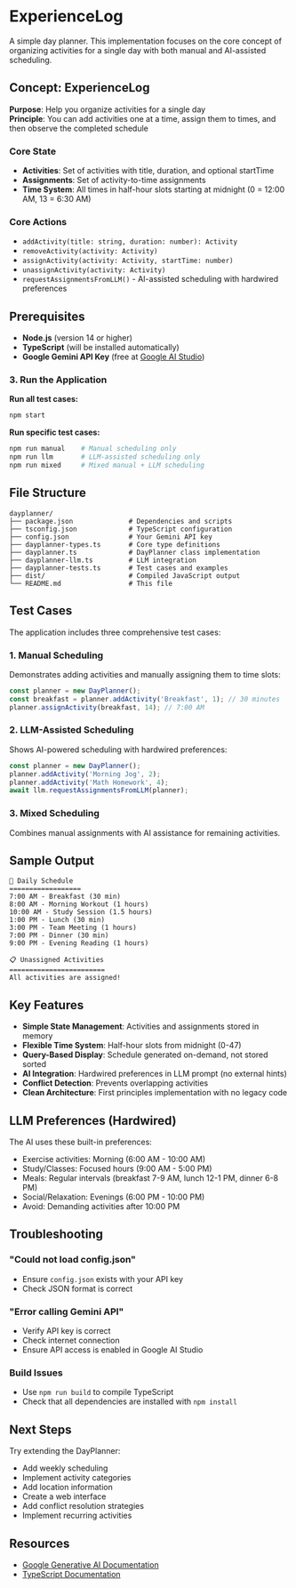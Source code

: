 # ExperienceLog 
A simple day planner. This implementation focuses on the core concept of organizing activities for a single day with both manual and AI-assisted scheduling.

## Concept: ExperienceLog

**Purpose**: Help you organize activities for a single day  
**Principle**: You can add activities one at a time, assign them to times, and then observe the completed schedule

### Core State
- **Activities**: Set of activities with title, duration, and optional startTime
- **Assignments**: Set of activity-to-time assignments
- **Time System**: All times in half-hour slots starting at midnight (0 = 12:00 AM, 13 = 6:30 AM)

### Core Actions
- `addActivity(title: string, duration: number): Activity`
- `removeActivity(activity: Activity)`
- `assignActivity(activity: Activity, startTime: number)`
- `unassignActivity(activity: Activity)`
- `requestAssignmentsFromLLM()` - AI-assisted scheduling with hardwired preferences

## Prerequisites

- **Node.js** (version 14 or higher)
- **TypeScript** (will be installed automatically)
- **Google Gemini API Key** (free at [Google AI Studio](https://makersuite.google.com/app/apikey))

### 3. Run the Application

**Run all test cases:**
```bash
npm start
```

**Run specific test cases:**
```bash
npm run manual    # Manual scheduling only
npm run llm       # LLM-assisted scheduling only
npm run mixed     # Mixed manual + LLM scheduling
```

## File Structure

```
dayplanner/
├── package.json              # Dependencies and scripts
├── tsconfig.json             # TypeScript configuration
├── config.json               # Your Gemini API key
├── dayplanner-types.ts       # Core type definitions
├── dayplanner.ts             # DayPlanner class implementation
├── dayplanner-llm.ts         # LLM integration
├── dayplanner-tests.ts       # Test cases and examples
├── dist/                     # Compiled JavaScript output
└── README.md                 # This file
```

## Test Cases

The application includes three comprehensive test cases:

### 1. Manual Scheduling
Demonstrates adding activities and manually assigning them to time slots:

```typescript
const planner = new DayPlanner();
const breakfast = planner.addActivity('Breakfast', 1); // 30 minutes
planner.assignActivity(breakfast, 14); // 7:00 AM
```

### 2. LLM-Assisted Scheduling
Shows AI-powered scheduling with hardwired preferences:

```typescript
const planner = new DayPlanner();
planner.addActivity('Morning Jog', 2);
planner.addActivity('Math Homework', 4);
await llm.requestAssignmentsFromLLM(planner);
```

### 3. Mixed Scheduling
Combines manual assignments with AI assistance for remaining activities.

## Sample Output

```
📅 Daily Schedule
==================
7:00 AM - Breakfast (30 min)
8:00 AM - Morning Workout (1 hours)
10:00 AM - Study Session (1.5 hours)
1:00 PM - Lunch (30 min)
3:00 PM - Team Meeting (1 hours)
7:00 PM - Dinner (30 min)
9:00 PM - Evening Reading (1 hours)

📋 Unassigned Activities
========================
All activities are assigned!
```

## Key Features

- **Simple State Management**: Activities and assignments stored in memory
- **Flexible Time System**: Half-hour slots from midnight (0-47)
- **Query-Based Display**: Schedule generated on-demand, not stored sorted
- **AI Integration**: Hardwired preferences in LLM prompt (no external hints)
- **Conflict Detection**: Prevents overlapping activities
- **Clean Architecture**: First principles implementation with no legacy code

## LLM Preferences (Hardwired)

The AI uses these built-in preferences:
- Exercise activities: Morning (6:00 AM - 10:00 AM)
- Study/Classes: Focused hours (9:00 AM - 5:00 PM)
- Meals: Regular intervals (breakfast 7-9 AM, lunch 12-1 PM, dinner 6-8 PM)
- Social/Relaxation: Evenings (6:00 PM - 10:00 PM)
- Avoid: Demanding activities after 10:00 PM

## Troubleshooting

### "Could not load config.json"
- Ensure `config.json` exists with your API key
- Check JSON format is correct

### "Error calling Gemini API"
- Verify API key is correct
- Check internet connection
- Ensure API access is enabled in Google AI Studio

### Build Issues
- Use `npm run build` to compile TypeScript
- Check that all dependencies are installed with `npm install`

## Next Steps

Try extending the DayPlanner:
- Add weekly scheduling
- Implement activity categories
- Add location information
- Create a web interface
- Add conflict resolution strategies
- Implement recurring activities

## Resources

- [Google Generative AI Documentation](https://ai.google.dev/docs)
- [TypeScript Documentation](https://www.typescriptlang.org/docs/)
